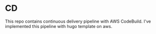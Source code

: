 # CD
This repo contains continuous delivery pipeline with AWS CodeBuild. I've implemented this pipeline with hugo template on aws.
